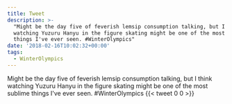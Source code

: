 ```yaml
---
title: Tweet
description: >-
  "Might be the day five of feverish lemsip consumption talking, but I think
  watching Yuzuru Hanyu in the figure skating might be one of the most sublime
  things I've ever seen. #WinterOlympics"
date: '2018-02-16T10:02:32+00:00'
tags:
  - WinterOlympics
---
```

Might be the day five of feverish lemsip consumption talking, but I think watching Yuzuru Hanyu in the figure skating might be one of the most sublime things I've ever seen. #WinterOlympics
      {{< tweet 0 0 >}}
    
